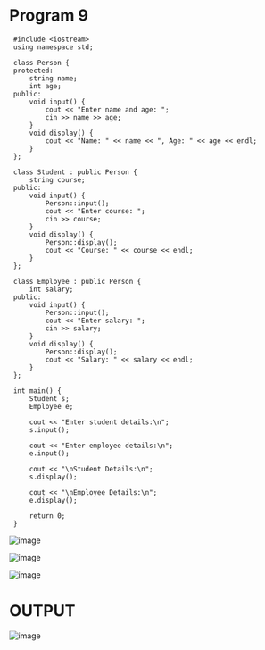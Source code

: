 # Program 9 
     #include <iostream>
     using namespace std;

     class Person {
     protected:
         string name;
         int age;
     public:
         void input() {
             cout << "Enter name and age: ";
             cin >> name >> age;
         }
         void display() {
             cout << "Name: " << name << ", Age: " << age << endl;
         }
     };

     class Student : public Person {
         string course;
     public:
         void input() {
             Person::input();
             cout << "Enter course: ";
             cin >> course;
         }
         void display() {
             Person::display();
             cout << "Course: " << course << endl;
         }
     };

     class Employee : public Person {
         int salary;
     public:
         void input() {
             Person::input();
             cout << "Enter salary: ";
             cin >> salary;
         }
         void display() {
             Person::display();
             cout << "Salary: " << salary << endl;
         }
     };

     int main() {
         Student s;
         Employee e;

         cout << "Enter student details:\n";
         s.input();

         cout << "Enter employee details:\n";
         e.input();

         cout << "\nStudent Details:\n";
         s.display();

         cout << "\nEmployee Details:\n";
         e.display();

         return 0;
     }

![image](https://github.com/user-attachments/assets/99c22dd3-fef1-4826-b409-91b8a22b2c6f)

![image](https://github.com/user-attachments/assets/35636887-ce4f-4b7c-9559-ecede7a464de)

![image](https://github.com/user-attachments/assets/0ce338ea-bb2f-4736-aab5-a85493688e4d)

# OUTPUT

![image](https://github.com/user-attachments/assets/394133e9-de8e-472c-aae6-c70939bbea6e)



